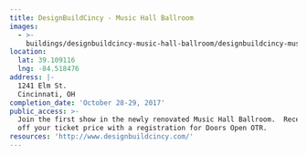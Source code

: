 ```yaml
---
title: DesignBuildCincy - Music Hall Ballroom
images:
  - >-
    buildings/designbuildcincy-music-hall-ballroom/designbuildcincy-music-hall-ballroom-0_ehgvyt
location:
  lat: 39.109116
  lng: -84.518476
address: |-
  1241 Elm St.
  Cincinnati, OH
completion_date: 'October 28-29, 2017'
public_access: >-
  Join the first show in the newly renovated Music Hall Ballroom.  Receive half
  off your ticket price with a registration for Doors Open OTR.
resources: 'http://www.designbuildcincy.com/'
---
```

